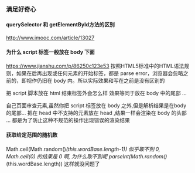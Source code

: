### 满足好奇心
#### querySelector 和 getElementById方法的区别
http://www.imooc.com/article/13027

#### 为什么 script 标签一般放在 body 下面
https://www.jianshu.com/p/86250c123e53
按照HTML5标准中的HTML语法规则，如果在后再出现或任何元素的开始标签，都是 parse error，浏览器会忽略之前的，即视作仍旧在 body 内。所以实际效果和写在之前是没有区别的

把 script 脚本放在 html 结束标签外会怎么样
效果等同于放在 body 中的尾部 ...

自己页面审查元素,虽然你把 script 标签放在 body 之外,但是解析结果是在body的尾部...
把在 head 中不支持的元素放在 head ,结果一样会渲染在 body 的头部 ... 
都是为了防止这种不规范的操作出现错误的渲染结果


#### 获取给定范围的随机数
Math.ceil(Math.random()*(this.wordBase.length-1)) 似乎取不到 0, Math.ceil(0) 的结果是 0 啊, 为什么取不到呢
parseInt(Math.random()*(this.wordBase.length)) 这样就没问题了
